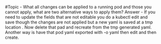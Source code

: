#Topic - What all changes can be applied to a running pod and those you cannot apply, what are two alternative ways to apply them?
Answer - If you need to update the fields that are not editable you do a kubectl edit and save though the changes are not applied but a new yaml is saved at a tmp location . Now delete that pad and recreate from the tmp generated yaml.  
Another way is have that pod yaml exported with -o yaml then edit and then create.
